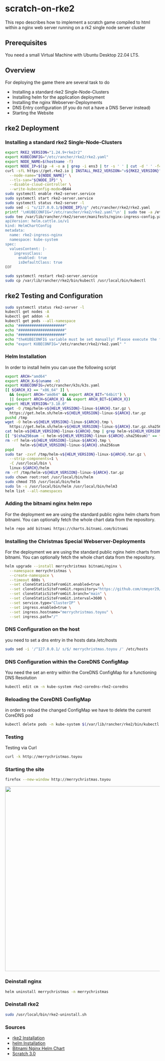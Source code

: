 # scratch-on-rke2
This repo describes how to implement a scratch game compiled to html within a nginx web server running on a rk2 single node server cluster

## Prerequisites
You need a small Virtual Machine with Ubuntu Desktop 22.04 LTS.

## Overview
For deploying the game there are several task to do
- Installing a standard rke2 Single-Node-Clusters 
- Installing helm for the application deployment
- Installing the nginx Webserver-Deployments
- DNS Entry configuration (if you do not a have a DNS Server instead)
- Starting the Website

## rke2 Deployment
### Installing a standard rke2 Single-Node-Clusters 

```bash
export RKE2_VERSION="1.24.9+rke2r2"
export KUBECONFIG="/etc/rancher/rke2/rke2.yaml"
export NODE_NAME=$(hostname -f)
export NODE_IP=$(ip -4 -o a | grep -i ens3 | tr -s ' ' | cut -d ' ' -f4 | cut -d '/' -f1)
curl -sfL https://get.rke2.io | INSTALL_RKE2_VERSION="v${RKE2_VERSION}" sh -s - \
  --node-name="${NODE_NAME}" \
  --tls-san="${NODE_IP}" \
  --disable-cloud-controller \
  --write-kubeconfig-mode=0644
sudo systemctl enable rke2-server.service
sudo systemctl start rke2-server.service
sudo systemctl status rke2-server -l
sudo sed -i "s/127.0.0.1/${NODE_IP}/g" /etc/rancher/rke2/rke2.yaml
printf '\nKUBECONFIG="/etc/rancher/rke2/rke2.yaml"\n' | sudo tee -a /etc/environment
sudo tee /var/lib/rancher/rke2/server/manifests/nginx-ingress-config.yaml <<EOF
apiVersion: helm.cattle.io/v1
kind: HelmChartConfig
metadata:
  name: rke2-ingress-nginx
  namespace: kube-system
spec:
  valuesContent: |-
    ingressClass:
      enabled: true
      isDefaultClass: true
EOF

sudo systemctl restart rke2-server.service
sudo cp /var/lib/rancher/rke2/bin/kubectl /usr/local/bin/kubectl

```
## rke2 Testing and Configuration
```bash
sudo systemctl status rke2-server -l
kubectl get nodes -A
kubectl get addon -A
kubectl get pods --all-namespace
echo "#####################"
echo "#####################"
echo "#####################"
echo "theKUBECONFIG variable must be set manually! Please execute the following command!"
echo "export KUBECONFIG="/etc/rancher/rke2/rke2.yaml" "

```
### Helm Installation
In order to install helm you can use the following script

```bash
export ARCH="amd64"
export ARCH_X=$(uname -m)
export KUBECONFIG=/etc/rancher/k3s/k3s.yaml
[[ ${ARCH_X} == "x86_64" ]] \
  && (export ARCH="amd64" && export ARCH_BIT="64bit") \
  || (export ARCH=${ARCH_X} && export ARCH_BIT=${ARCH_X})
export HELM_VERSION="3.10.0"
wget -O /tmp/helm-v${HELM_VERSION}-linux-${ARCH}.tar.gz \
  https://get.helm.sh/helm-v${HELM_VERSION}-linux-${ARCH}.tar.gz
pushd /tmp
wget -O helm-v${HELM_VERSION}-linux-${ARCH}.tmp \
  https://get.helm.sh/helm-v${HELM_VERSION}-linux-${ARCH}.tar.gz.sha256sum
cat helm-v${HELM_VERSION}-linux-${ARCH}.tmp | grep helm-v${HELM_VERSION}-linux-${ARCH}.tar.gz > helm-v${HELM_VERSION}-linux-${ARCH}.sha256sum
[[ "$(sha256sum -c helm-v${HELM_VERSION}-linux-${ARCH}.sha256sum)" == *"OK" ]] || exit 1
rm -rf helm-v${HELM_VERSION}-linux-${ARCH}.tmp \
       helm-v${HELM_VERSION}-linux-${ARCH}.sha256sum
popd
sudo tar -zxvf /tmp/helm-v${HELM_VERSION}-linux-${ARCH}.tar.gz \
  --strip-components=1 \
  -C /usr/local/bin \
  linux-${ARCH}/helm
rm -rf /tmp/helm-v${HELM_VERSION}-linux-${ARCH}.tar.gz
sudo chown root:root /usr/local/bin/helm
sudo chmod 755 /usr/local/bin/helm
sudo ln -s /usr/local/bin/helm /usr/local/bin/helm3
helm list --all-namespaces
```
### Adding the bitnami nginx helm repo
For the deployment we are using the standard public nginx helm charts from bitnami. You can optionally fetch the whole chart data from the repository.
```bash
helm repo add bitnami https://charts.bitnami.com/bitnami
```

### Installing the Christmas Special Webserver-Deployments
For the deployment we are using the standard public nginx helm charts from bitnami. You can optionally fetch the whole chart data from the repository.
```bash
helm upgrade --install merrychristmas bitnami/nginx \
  --namespace merrychristmas \
  --create-namespace \
  --timeout 600s \
  --set cloneStaticSiteFromGit.enabled=true \
  --set cloneStaticSiteFromGit.repository="https://github.com/cmeyer29/scratch-on-rke2.git" \
  --set cloneStaticSiteFromGit.branch="main" \
  --set cloneStaticSiteFromGit.interval=3600 \
  --set service.type="ClusterIP" \
  --set ingress.enabled=true \
  --set ingress.hostname="merrychristmas.toyou" \
  --set ingress.path="/"  
```

### DNS Configuration on the host
you need to set a dns entry in the hosts data /etc/hosts 
```bash
sudo sed -i '/^127.0.0.1/ s/$/ merrychristmas.toyou /' /etc/hosts
```

### DNS Configuration within the CoreDNS ConfigMap
You need the set an entry within the CoreDNS ConfigMap for a functioning DNS Resolution
```bash
kubectl edit cm -n kube-system rke2-coredns-rke2-coredns
```
### Reloading the CoreDNS ConfigMap
in order to reload the changed ConfigMap we have to delete the current CoreDNS pod
```bash
kubectl delete pods -n kube-system $(/var/lib/rancher/rke2/bin/kubectl get pods -n kube-system | grep -i rke2-coredns-rke2-coredns | cut -d' ' -f1)
```

### Testing
Testing via Curl
```bash
curl -k http://merrychristmas.toyou
```
### Starting the site 
```bash
firefox --new-window http://merrychristmas.toyou
```

<img src="https://github.com/cmeyer29/scratch-on-k3s/blob/main/images/christmas-game.jpg" width="600"/>

### Deinstall nginx
```bash
helm uninstall merrychristmas -n merrychristmas 
```
### Deinstall rke2
```bash
sudo /usr/local/bin/rke2-uninstall.sh
```

### Sources

- [rke2 Installation](https://docs.rke2.io/)
- [helm Installation](https://helm.sh/docs/helm/helm_install/)
- [Bitnami Nginx Helm Chart](https://github.com/bitnami/charts/tree/main/bitnami/nginx/)
- [Scratch 3.0](https://scratch.mit.edu/)
